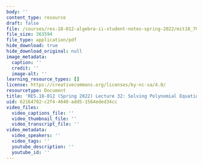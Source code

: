 ```yaml
---
body: ''
content_type: resource
draft: false
file: /courses/res-18-012-algebra-ii-student-notes-spring-2022/mit18_702s22_lec32.pdf
file_size: 363594
file_type: application/pdf
hide_download: true
hide_download_original: null
image_metadata:
  caption: ''
  credit: ''
  image-alt: ''
learning_resource_types: []
license: https://creativecommons.org/licenses/by-nc-sa/4.0/
resourcetype: Document
title: 'RES.18-012 (Spring 2022) Lecture 32: Solving Polynomial Equations'
uid: 62164702-c2f4-4646-add5-1564eded34cc
video_files:
  video_captions_file: ''
  video_thumbnail_file: ''
  video_transcript_file: ''
video_metadata:
  video_speakers: ''
  video_tags: ''
  youtube_description: ''
  youtube_id: ''
---
```

